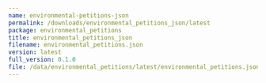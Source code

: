 ```yaml
---
name: environmental-petitions-json
permalink: /downloads/environmental_petitions_json/latest
package: environmental_petitions
title: environmental_petitions_json
filename: environmental_petitions.json
version: latest
full_version: 0.1.0
file: /data/environmental_petitions/latest/environmental_petitions.json
---
```

